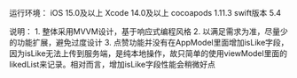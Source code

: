 运行环境：
    iOS 15.0及以上 
    Xcode 14.0及以上
    cocoapods 1.11.3 
    swift版本 5.4

说明：
    1. 整体采用MVVM设计，基于响应式编程风格
    2. 以满足需求为准，尽量少的功能扩展，避免过度设计
    3. 点赞功能并没有在AppModel里面增加isLike字段，因为isLike无法上传到服务端，是纯本地操作，故只简单的使用viewModel里面的likedList来记录。相对而言，增加isLike字段性能会稍微好点
